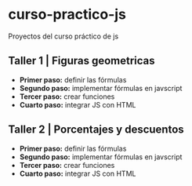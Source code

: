 # curso-practico-js

Proyectos del curso práctico de js

## Taller 1 | Figuras geometricas

- **Primer paso:** definir las fórmulas
- **Segundo paso:** implementar fórmulas en javscript
- **Tercer paso:** crear funciones
- **Cuarto paso:** integrar JS con HTML

## Taller 2 | Porcentajes y descuentos

- **Primer paso:** definir las fórmulas
- **Segundo paso:** implementar fórmulas en javscript
- **Tercer paso:** crear funciones
- **Cuarto paso:** integrar JS con HTML
